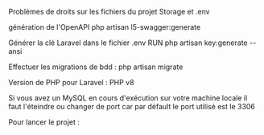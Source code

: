 Problèmes de droits sur les fichiers du projet
Storage et .env

génération de l'OpenAPI
php artisan l5-swagger:generate

Générer la clé Laravel dans le fichier .env
RUN php artisan key:generate --ansi

Effectuer les migrations de bdd :
php artisan migrate

Version de PHP pour Laravel :
PHP v8

Si vous avez un MySQL en cours d'exécution sur votre machine locale il faut l'éteindre ou changer de port car par défault le port utilisé est le 3306

Pour lancer le projet :

